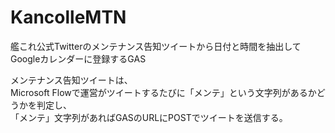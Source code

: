 # KancolleMTN

艦これ公式Twitterのメンテナンス告知ツイートから日付と時間を抽出してGoogleカレンダーに登録するGAS

メンテナンス告知ツイートは、  
Microsoft Flowで運営がツイートするたびに「メンテ」という文字列があるかどうかを判定し、  
「メンテ」文字列があればGASのURLにPOSTでツイートを送信する。
